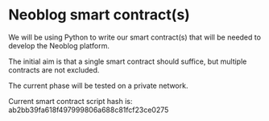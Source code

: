 # Neoblog smart contract(s)

We will be using Python to write our smart contract(s) that will be needed to develop the Neoblog platform.

The initial aim is that a single smart contract should suffice, but multiple contracts are not excluded.

The current phase will be tested on a private network.

Current smart contract script hash is: ab2bb39fa618f497999806a688c81fcf23ce0275
